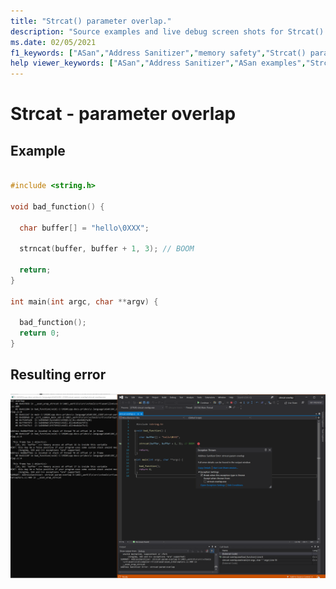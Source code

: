 ```yaml
---
title: "Strcat() parameter overlap."
description: "Source examples and live debug screen shots for Strcat() parameter overlap errors."
ms.date: 02/05/2021
f1_keywords: ["ASan","Address Sanitizer","memory safety","Strcat() parameter overlap", "ASan examples"]
help viewer_keywords: ["ASan","Address Sanitizer","ASan examples","Strcat() parameter overlap"]
---
```


# Strcat - parameter overlap

## Example

```cpp

#include <string.h>

void bad_function() {

  char buffer[] = "hello\0XXX";

  strncat(buffer, buffer + 1, 3); // BOOM

  return;
}

int main(int argc, char **argv) {

  bad_function();
  return 0;
}

```

## Resulting error

![example1](SRC_CODE/strcat-param-overlap/example1.PNG)
